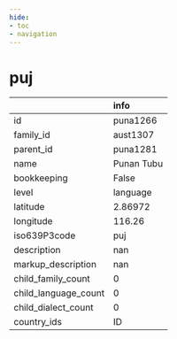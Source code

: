 ```yaml
---
hide:
- toc
- navigation
---
```

# puj
|                      | info       |
|:---------------------|:-----------|
| id                   | puna1266   |
| family_id            | aust1307   |
| parent_id            | puna1281   |
| name                 | Punan Tubu |
| bookkeeping          | False      |
| level                | language   |
| latitude             | 2.86972    |
| longitude            | 116.26     |
| iso639P3code         | puj        |
| description          | nan        |
| markup_description   | nan        |
| child_family_count   | 0          |
| child_language_count | 0          |
| child_dialect_count  | 0          |
| country_ids          | ID         |